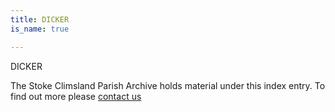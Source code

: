 ```yaml
---
title: DICKER
is_name: true

---
```


DICKER


The Stoke Climsland Parish Archive holds material under this index entry. To find out more please [contact us](/contact/)
